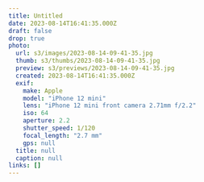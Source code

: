 ```yaml
---
title: Untitled
date: 2023-08-14T16:41:35.000Z
draft: false
drop: true
photo:
  url: s3/images/2023-08-14-09-41-35.jpg
  thumb: s3/thumbs/2023-08-14-09-41-35.jpg
  preview: s3/previews/2023-08-14-09-41-35.jpg
  created: 2023-08-14T16:41:35.000Z
  exif:
    make: Apple
    model: "iPhone 12 mini"
    lens: "iPhone 12 mini front camera 2.71mm f/2.2"
    iso: 64
    aperture: 2.2
    shutter_speed: 1/120
    focal_length: "2.7 mm"
    gps: null
  title: null
  caption: null
links: []
---
```

